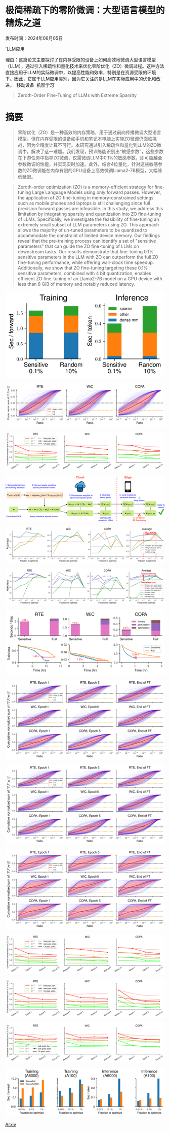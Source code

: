 # 极简稀疏下的零阶微调：大型语言模型的精炼之道

发布时间：2024年06月05日

`LLM应用

理由：这篇论文主要探讨了在内存受限的设备上如何高效地微调大型语言模型（LLM），通过引入稀疏性和量化技术来优化零阶优化（ZO）微调过程。这种方法直接应用于LLM的实际微调中，以提高性能和效率，特别是在资源受限的环境下。因此，它属于LLM应用类别，因为它关注的是LLM在实际应用中的优化和改进。` `移动设备` `机器学习`

> Zeroth-Order Fine-Tuning of LLMs with Extreme Sparsity

# 摘要

> 零阶优化（ZO）是一种高效的内存策略，用于通过前向传播微调大型语言模型。但在内存受限的设备如手机和笔记本电脑上实施ZO微调仍面临挑战，因为全精度计算不可行。本研究通过引入稀疏性和量化到LLM的ZO微调中，解决了这一难题。我们发现，预训练能识别出“敏感参数”，这些参数在下游任务中指导ZO微调，仅需微调LLM中0.1%的敏感参数，即可超越全参数微调的性能，并实现实时加速。此外，结合4位量化，针对这些敏感参数的ZO微调能在内存有限的GPU设备上高效微调Llama2-7B模型，大幅降低延迟。

> Zeroth-order optimization (ZO) is a memory-efficient strategy for fine-tuning Large Language Models using only forward passes. However, the application of ZO fine-tuning in memory-constrained settings such as mobile phones and laptops is still challenging since full precision forward passes are infeasible. In this study, we address this limitation by integrating sparsity and quantization into ZO fine-tuning of LLMs. Specifically, we investigate the feasibility of fine-tuning an extremely small subset of LLM parameters using ZO. This approach allows the majority of un-tuned parameters to be quantized to accommodate the constraint of limited device memory. Our findings reveal that the pre-training process can identify a set of "sensitive parameters" that can guide the ZO fine-tuning of LLMs on downstream tasks. Our results demonstrate that fine-tuning 0.1% sensitive parameters in the LLM with ZO can outperform the full ZO fine-tuning performance, while offering wall-clock time speedup. Additionally, we show that ZO fine-tuning targeting these 0.1% sensitive parameters, combined with 4 bit quantization, enables efficient ZO fine-tuning of an Llama2-7B model on a GPU device with less than 8 GiB of memory and notably reduced latency.

![极简稀疏下的零阶微调：大型语言模型的精炼之道](../../../paper_images/2406.02913/x1.png)

![极简稀疏下的零阶微调：大型语言模型的精炼之道](../../../paper_images/2406.02913/x2.png)

![极简稀疏下的零阶微调：大型语言模型的精炼之道](../../../paper_images/2406.02913/x3.png)

![极简稀疏下的零阶微调：大型语言模型的精炼之道](../../../paper_images/2406.02913/x4.png)

![极简稀疏下的零阶微调：大型语言模型的精炼之道](../../../paper_images/2406.02913/x5.png)

![极简稀疏下的零阶微调：大型语言模型的精炼之道](../../../paper_images/2406.02913/x6.png)

![极简稀疏下的零阶微调：大型语言模型的精炼之道](../../../paper_images/2406.02913/x7.png)

![极简稀疏下的零阶微调：大型语言模型的精炼之道](../../../paper_images/2406.02913/x8.png)

![极简稀疏下的零阶微调：大型语言模型的精炼之道](../../../paper_images/2406.02913/x9.png)

![极简稀疏下的零阶微调：大型语言模型的精炼之道](../../../paper_images/2406.02913/x10.png)

![极简稀疏下的零阶微调：大型语言模型的精炼之道](../../../paper_images/2406.02913/x11.png)

![极简稀疏下的零阶微调：大型语言模型的精炼之道](../../../paper_images/2406.02913/x12.png)

![极简稀疏下的零阶微调：大型语言模型的精炼之道](../../../paper_images/2406.02913/x13.png)

![极简稀疏下的零阶微调：大型语言模型的精炼之道](../../../paper_images/2406.02913/x14.png)

[Arxiv](https://arxiv.org/abs/2406.02913)